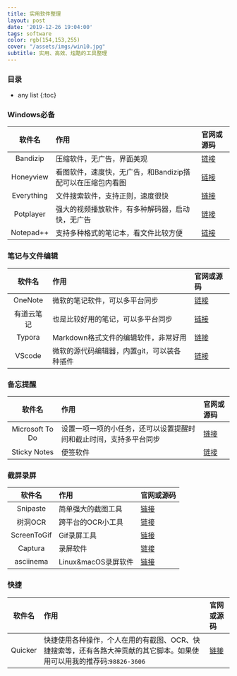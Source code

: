 ```yaml
---
title: 实用软件整理
layout: post
date: '2019-12-26 19:04:00'
tags: software
color: rgb(154,153,255)
cover: "/assets/imgs/win10.jpg"
subtitle: 实用、高效、炫酷的工具整理
---
```


### 目录

* any list
{:toc}

### Windows必备

| 软件名 | 作用 | 官网或源码 |
| :-: | :- | :- |
| Bandizip | 压缩软件，无广告，界面美观 | [链接](https://cn.bandisoft.com/bandizip/) |
| Honeyview | 看图软件，速度快，无广告，和Bandizip搭配可以在压缩包内看图 | [链接](https://cn.bandisoft.com/honeyview/) |
| Everything | 文件搜索软件，支持正则，速度很快 | [链接](https://www.voidtools.com/) |
| Potplayer | 强大的视频播放软件，有多种解码器，启动快，无广告 | [链接](http://potplayer.daum.net/) |
| Notepad++ | 支持多种格式的笔记本，看文件比较方便 | [链接](https://notepad-plus-plus.org/downloads/) |

### 笔记与文件编辑

| 软件名 | 作用 | 官网或源码 |
| :-: | :- | :- |
| OneNote | 微软的笔记软件，可以多平台同步 | [链接](https://www.onenote.com/download) |
| 有道云笔记 | 也是比较好用的笔记，可以多平台同步 | [链接](http://note.youdao.com/WAP/intro/) |
| Typora | Markdown格式文件的编辑软件，非常好用 | [链接](https://www.typora.io) |
| VScode | 微软的源代码编辑器，内置git，可以装各种插件 | [链接](https://code.visualstudio.com/) |

### 备忘提醒

| 软件名 | 作用 | 官网或源码 |
| :-: | :- | :- |
| Microsoft To Do | 设置一项一项的小任务，还可以设置提醒时间和截止时间，支持多平台同步 | [链接](https://todo.microsoft.com/) |
| Sticky Notes | 便签软件 | [链接](https://www.microsoft.com/en-us/p/microsoft-sticky-notes/9nblggh4qghw?activetab=pivot:overviewtab) |

### 截屏录屏

| 软件名 | 作用 | 官网或源码 |
| :-: | :- | :- |
| Snipaste | 简单强大的截图工具 | [链接](https://zh.snipaste.com/) |
| 树洞OCR | 跨平台的OCR小工具 | [链接](https://github.com/AnyListen/tools-ocr) |
| ScreenToGif | Gif录屏工具 | [链接](https://github.com/NickeManarin/ScreenToGif) |
| Captura | 录屏软件 | [链接](https://github.com/MathewSachin/Captura) |
| asciinema | Linux&macOS录屏软件 | [链接](http://asciinema.org) |

### 快捷

| 软件名 | 作用 | 官网或源码 |
| :-: | :- | :- |
| Quicker | 快捷使用各种操作，个人在用的有截图、OCR、快捷搜索等，还有各路大神贡献的其它脚本。如果使用可以用我的推荐码:`98826-3606` | [链接](https://www.getquicker.net/) |

